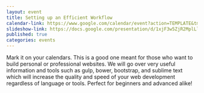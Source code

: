 ```yaml
---
layout: event
title: Setting up an Efficient Workflow
calendar-link: https://www.google.com/calendar/event?action=TEMPLATE&tmeid=dWpkZTMzbTltNDAxNGFkNzhxZmo0MWRvMjggcmE1Njk1b2w1anRyMWhkYWlvMTg1NWpsbThAZw&tmsrc=ra5695ol5jtr1hdaio1855jlm8%40group.calendar.google.com
slideshow-link: https://docs.google.com/presentation/d/1xjF3w5ZjR2MplLlJekxbv5kVBHtKyBXHbEw1eoz3QVY/edit?usp=sharing_eid
published: true
categories: events
---
```


Mark it on your calendars. This is a good one meant for those who want to build personal or professional websites. We will go over very useful information and tools such as gulp, bower, bootstrap, and sublime text which will increase the quality and speed of your web development regardless of language or tools. Perfect for beginners and advanced alike!
